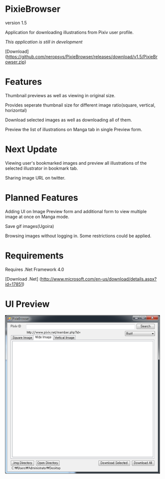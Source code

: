 PixieBrowser
===============

version 1.5

Application for downloading illustrations from Pixiv user profile.

*This application is still in development*

[Download] (https://github.com/neropsys/PixieBrowser/releases/download/v1.5/PixieBrowser.zip)

Features
================
Thumbnail previews as well as viewing in original size.

Provides seperate thumbnail size for different image ratio(square, vertical, horizontal)

Download selected images as well as downloading all of them.

Preview the list of illustrations on Manga tab in single Preview form.

Next Update
================
Viewing user's bookmarked images and preview all illustrations of the selected illustrator in bookmark tab.

Sharing image URL on twitter.


Planned Features
================
Adding UI on Image Preview form and additional form to view multiple image at once on Manga mode.

Save gif images(Ugoira)

Browsing images without logging in. Some restrictions could be applied.


Requirements
==============
Requires .Net Framework 4.0


[Download .Net] (http://www.microsoft.com/en-us/download/details.aspx?id=17851)

UI Preview
==============

![alt tag](https://raw.githubusercontent.com/neropsys/PixieBrowser/master/K-86.png)
